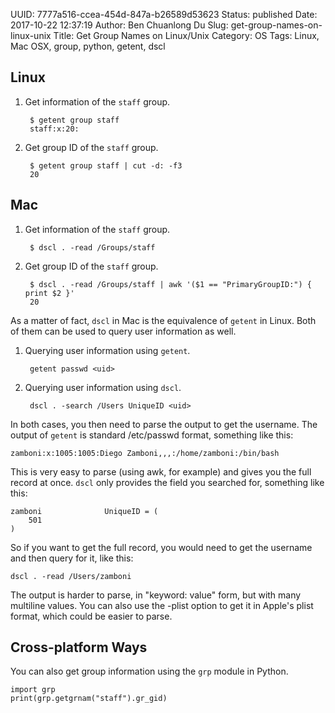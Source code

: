 UUID: 7777a516-ccea-454d-847a-b26589d53623
Status: published
Date: 2017-10-22 12:37:19
Author: Ben Chuanlong Du
Slug: get-group-names-on-linux-unix
Title: Get Group Names on Linux/Unix
Category: OS
Tags: Linux, Mac OSX, group, python, getent, dscl

## Linux

1. Get information of the `staff` group.

        $ getent group staff
        staff:x:20:

2. Get group ID of the `staff` group.

        $ getent group staff | cut -d: -f3
        20

## Mac

1. Get information of the `staff` group.

        $ dscl . -read /Groups/staff 

2. Get group ID of the `staff` group.

        $ dscl . -read /Groups/staff | awk '($1 == "PrimaryGroupID:") { print $2 }'
        20

As a matter of fact, 
`dscl` in Mac is the equivalence of `getent` in Linux.
Both of them can be used to query user information as well. 

1. Querying user information using `getent`.

        getent passwd <uid>

2. Querying user information using `dscl`.

        dscl . -search /Users UniqueID <uid>

In both cases, 
you then need to parse the output to get the username. 
The output of `getent` is standard /etc/passwd format, something like this:

    zamboni:x:1005:1005:Diego Zamboni,,,:/home/zamboni:/bin/bash

This is very easy to parse (using awk, for example) and gives you the full record at once.
`dscl` only provides the field you searched for, something like this:

    zamboni              UniqueID = (
        501
    )

So if you want to get the full record, you would need to get the username and then query for it, like this:

    dscl . -read /Users/zamboni

The output is harder to parse, 
in "keyword: value" form, 
but with many multiline values. 
You can also use the -plist option to get it in Apple's plist format, which could be easier to parse.

## Cross-platform Ways

You can also get group information using the `grp` module in Python.

    import grp
    print(grp.getgrnam("staff").gr_gid)

